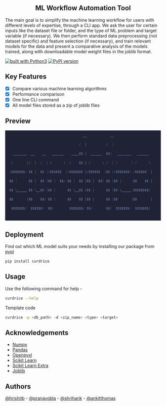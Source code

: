 <h2 align= 'center'>ML Workflow Automation Tool</h2>

The main goal is to simplify the machine learning workflow for users with different levels of
expertise, through a CLI app. We ask the user for certain inputs like the dataset file or folder,
and the type of ML problem and target variable (if necessary). We then perform standard data preprocessing (not dataset specific)
and feature selection (if necessary), and train relevant models for the data and present a comparative analysis
of the models trained, along with downloadable model weight files in the joblib format.

<span align = 'center'>
<a href="https://www.python.org/"><img src="https://img.shields.io/badge/built%20with-Python3-blue.svg" alt="built with Python3" /></a>
<a href="https://badge.fury.io/py/tizori-cli"><img src="https://img.shields.io/pypi/v/tizori-cli?color=blue&label=pypi%20package" alt="PyPI version" height="18"></a>
</span>

## Key Features
- [x] Compare various machine learning algorithms
- [x] Performance comparison
- [x] One line CLI command
- [x] All model files stored as a zip of joblib files

## Preview
![curdrice](./assets/preview.png)

## Deployment

Find out which ML model suits your needs by installing our package from [pypi](https://pypi.org/project/curdrice/0.1/#description)

```bash
pip install curdrice
```

## Usage

Use the following command for help -
```bash
curdrice --help
```
Template code
```bash
curdrice -p <db_path> -d <zip_name> <type> <target>
```

## Acknowledgements

- [Numpy](https://numpy.org/)
- [Pandas](https://pandas.pydata.org/)
- [Openpyxl](https://openpyxl.readthedocs.io/en/stable/)
- [Scikit Learn](https://scikit-learn.org/stable/)
- [Scikit Learn Extra](https://scikit-learn-extra.readthedocs.io/en/stable/)
- [Joblib](https://joblib.readthedocs.io/en/stable/)

## Authors

[@hrishitb](https://www.github.com/Hrishit-B) - [@pranayobla](https://www.github.com/pranay-obla) - 
[@shriharik](https://www.github.com/RiriSensei) - [@ankitthomas](https://www.github.com/AlmondBox-3996)